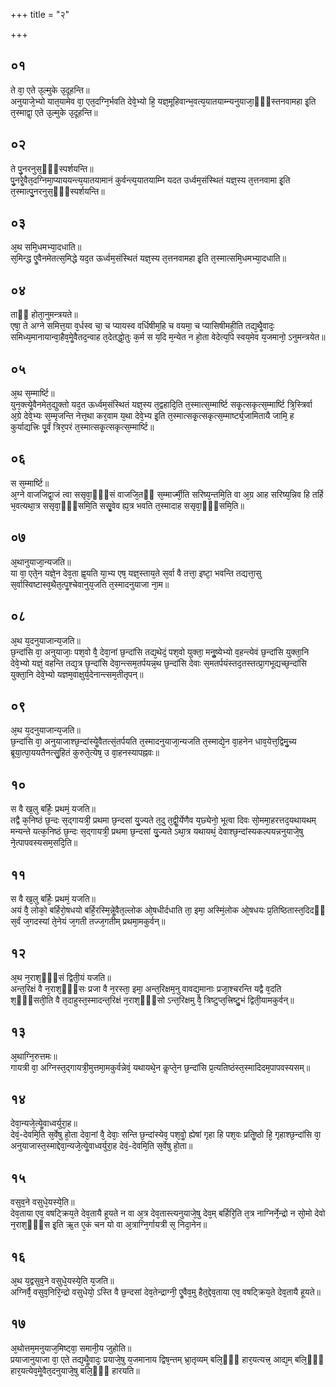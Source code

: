 +++
title = "२"

+++
## ०१
ते वा᳘ एते उ᳘ल्मुके उ᳘दूहन्ति॥  
अनुयाजे᳘भ्यो यात᳘यामेव वा᳘ एत᳘दग्नि᳘र्भवति देवे᳘भ्यो हि᳘ यज्ञ᳘मूहिवान्भ᳘वत्य᳘यातयाम्न्यनुयाजा᳘ᳫं᳘स्तनवामहा इ᳘ति त᳘स्माद्वा᳘ एते उ᳘ल्मुके उ᳘दूहन्ति॥  
## ०२
ते पु᳘नरनुस᳘ᳫं᳘स्पर्शयन्ति॥  
पु᳘नरेॗवैत᳘दग्निमा᳘प्याययन्त्य᳘यातयामानं कुर्वन्त्य᳘यातयाम्नि यदत उर्ध्वम᳘संस्थितं यज्ञ᳘स्य त᳘त्तनवामा इ᳘ति त᳘स्मात्पु᳘नरनुस᳘ᳫं᳘स्पर्शयन्ति॥  
## ०३
अ᳘थ समि᳘धमभ्या᳘दधाति॥  
स᳘मिन्द्ध एॗवैनमेतत्स᳘मिद्धे यद᳘त ऊर्ध्वम᳘संस्थितं यज्ञ᳘स्य त᳘त्तनवामहा इ᳘ति त᳘स्मात्समि᳘धमभ्या᳘दधाति॥  
## ०४
ताᳫं होता᳘नुमन्त्रयते॥  
एषा᳘ ते अग्ने समित्त᳘या व᳘र्धस्व चा᳘ च प्यायस्व वर्धिषीम᳘हि च वयमा᳘ च प्यासिषीमही᳘ति तद्य᳘थैॗवादः᳘ समिध्य᳘मानायान्वा᳘हैव᳘मेॗवैतद᳘न्वाह त᳘देतद्धो᳘तुः क᳘र्म स य᳘दि म᳘न्येत न हो᳘ता वेदेत्य᳘पि स्वय᳘मेव य᳘जमानो᳘ ऽनुमन्त्रयेत॥  
## ०५
अ᳘थ स᳘म्मार्ष्टि॥  
युन᳘क्त्येॗवैनमेत᳘द्युक्तो यद᳘त ऊर्ध्वम᳘संस्थितं यज्ञ᳘स्य त᳘द्वहादि᳘ति त᳘स्मात्स᳘म्मार्ष्टि सकृ᳘त्सकृत्स᳘म्मार्ष्टि त्रि᳘स्त्रिर्वा अ᳘ग्रे देवे᳘भ्यः स᳘म्मृजन्ति नेत्त᳘था कर᳘वाम य᳘था देवे᳘भ्य इ᳘ति त᳘स्मात्सकृ᳘त्सकृत्स᳘म्मार्ष्ट्य᳘जामितायै जामि᳘ ह कुर्याद्यत्त्रिः पू᳘र्वं त्रिर᳘परं त᳘स्मात्सकृ᳘त्सकृत्स᳘म्मार्ष्टि॥  
## ०६
स स᳘म्मार्ष्टि॥  
अ᳘ग्ने वाजजिद्वा᳘जं त्वा ससृवा᳘ᳫं᳘सं वाजजि᳘तᳫं स᳘म्मार्ज्मी᳘ति सरिष्य᳘न्तमि᳘ति वा अ᳘ग्र आह सरिष्य᳘न्निव हि तर्हि भ᳘वत्यथा᳘त्र ससृवा᳘ᳫं᳘समि᳘ति ससृॗवेव ह्य᳘त्र भवति त᳘स्मादाह ससृवा᳘ᳫं᳘समि᳘ति॥  
## ०७
अ᳘थानुयाजा᳘न्यजति॥  
या वा᳘ एते᳘न यज्ञे᳘न देव᳘ता ह्व᳘यति या᳘भ्य एष᳘ यज्ञ᳘स्ताय᳘ते स᳘र्वा वै तत्ता᳘ इष्टा᳘ भवन्ति तद्यत्ता᳘सु स᳘र्वास्विष्टास्व᳘थैत᳘त्पॗश्चेवानुय᳘जति त᳘स्मादनुयाजा ना᳘म॥  
## ०८
अ᳘थ य᳘दनुयाजान्य᳘जति॥  
छ᳘न्दांसि वा᳘ अनुयाजाः᳘ पश᳘वो वै᳘ देवा᳘नां छ᳘न्दांसि तद्य᳘थेदं᳘ पश᳘वो युक्ता᳘ मनुॗष्येभ्यो व᳘हन्त्येवं छ᳘न्दांसि युक्ता᳘नि देवे᳘भ्यो यज्ञं᳘ वहन्ति तद्य᳘त्र छ᳘न्दांसि देवा᳘न्त्सम᳘तर्पयन्न᳘थ छ᳘न्दांसि देवाः स᳘मतर्पयंस्तद᳘तस्तत्प्रा᳘गभूद्यच्छ᳘न्दांसि युक्ता᳘नि देवे᳘भ्यो यज्ञम᳘वाक्षुर्य᳘देनान्त्सम᳘तीतृपन्॥  
## ०९
अ᳘थ य᳘दनुयाजान्य᳘जति॥  
छ᳘न्दांसि वा᳘ अनुयाजाश्छ᳘न्दांस्येॗवैतत्सं᳘तर्पयति त᳘स्मादनुयाजा᳘न्यजति त᳘स्माद्ये᳘न वा᳘हनेन धाव᳘येत्त᳘द्विमु᳘च्य ब्रूया᳘त्पा᳘ययतैनत्सु᳘हितं कुरुते᳘त्येष᳘ उ वा᳘हनस्यापह्नवः॥  
## १०
स वै ख᳘लु बर्हिः᳘ प्रथमं᳘ यजति॥  
तद्वै क᳘निष्ठं छ᳘न्दः स᳘द्गायत्री᳘ प्रथमा छ᳘न्दसां यु᳘ज्यते त᳘दु त᳘द्वीॗर्येणैव य᳘छ्येनो᳘ भूत्वा दिवः सो᳘ममा᳘हरत्तद᳘यथायथम् मन्यन्ते यत्क᳘निष्ठं छ᳘न्दः स᳘द्गायत्री᳘ प्रथमा छ᳘न्दसां यु᳘ज्यते ऽथा᳘त्र यथायथं᳘ देवाश्छ᳘न्दांस्यकल्पयन्ननुयाजे᳘षु ने᳘त्पापवस्यसम᳘सदि᳘ति॥  
## ११
स वै ख᳘लु बर्हिः᳘ प्रथमं᳘ यजति॥  
अयं वै᳘ लोको᳘ बर्हिरो᳘षधयो बर्हि᳘रस्मि᳘न्नेॗवैत᳘ल्लोक ओ᳘षधीर्दधाति ता᳘ इमा᳘ अस्मिं᳘लोक ओ᳘षधयः प्र᳘तिष्ठितास्त᳘दिदᳫं स᳘र्वं ज᳘गदस्यां ते᳘नेयं ज᳘गती तज्ज᳘गतीम् प्रथमा᳘मकुर्वन्॥  
## १२
अ᳘थ न᳘राश᳘ᳫं᳘सं द्विती᳘यं यजति॥  
अन्त᳘रिक्षं वै न᳘राश᳘ᳫं᳘सः प्रजा वै न᳘रस्ता᳘ इमा᳘ अन्त᳘रिक्षम᳘नु वावद्य᳘मानाः प्रजा᳘श्चरन्ति यद्वै व᳘दति श᳘ᳫं᳘सती᳘ति वै त᳘दाहुस्त᳘स्मादन्त᳘रिक्षं न᳘राश᳘ᳫं᳘सो ऽन्त᳘रिक्षमु वै᳘ त्रिष्टुप्त᳘त्त्रिष्टु᳘भं द्विती᳘यामकुर्वन्॥  
## १३
अ᳘थाग्नि᳘रुत्तमः॥  
गायत्री वा᳘ अग्निस्त᳘द्गायत्री᳘मुत्तमा᳘मकुर्वन्नेवं᳘ यथायथे᳘न कॢप्ते᳘न छ᳘न्दांसि प्र᳘त्यतिष्ठंस्त᳘स्मादिदम᳘पापवस्यसम्॥  
## १४
देवा᳘न्यजे᳘त्येॗवाध्वर्युरा᳘ह॥  
देवं᳘-देवमि᳘ति स᳘र्वेषु हो᳘ता देवा᳘नां वै᳘ देवाः᳘ सन्ति छ᳘न्दांस्येव᳘ पश᳘वोॗ ह्येषां गृहा हि पश᳘वः प्रतिॗष्ठो हि᳘ गृहाश्छ᳘न्दांसि वा᳘ अनुयाजास्त᳘स्माद्देवा᳘न्यजे᳘त्येॗवाध्वर्युरा᳘ह देवं᳘-देवमि᳘ति स᳘र्वेषु हो᳘ता॥  
## १५
वसुव᳘ने वसुधे᳘यस्ये᳘ति॥  
देव᳘ताया एव᳘ वषट्क्रिय᳘ते देव᳘तायै हूयते न वा अ᳘त्र देव᳘तास्त्यनुयाजे᳘षु देव᳘म् बर्हिरि᳘ति त᳘त्र नाग्निर्ने᳘न्द्रो न सो᳘मो देवो न᳘राश᳘ᳫं᳘स इ᳘ति ऋ᳘त ए᳘कं चन यो वा अ᳘त्राग्नि᳘र्गायत्री स᳘ निदा᳘नेन॥  
## १६
अ᳘थ य᳘द्वसुव᳘ने वसुधे᳘यस्ये᳘ति य᳘जति॥  
अग्निर्वै᳘ वसुव᳘निरि᳘न्द्रो वसुधेयो᳘ ऽस्ति वै छ᳘न्दसां देव᳘तेन्द्राग्नी᳘ एॗवैव᳘मु हैत᳘द्देव᳘ताया एव᳘ वषट्क्रिय᳘ते देव᳘तायै हूयते॥  
## १७
अ᳘थोत्तम᳘मनुयाज᳘मिष्ट्वा᳘ समानी᳘य जुहोति॥  
प्रयाजानुयाजा वा᳘ एते तद्य᳘थैॗवादः᳘ प्रयाजे᳘षु य᳘जमानाय द्विष᳘न्तम् भ्रा᳘तृव्यम् बलि᳘ᳫं᳘ हार᳘यत्यत्त्र᳘ आद्य᳘म् बलि᳘ᳫं᳘ हार᳘यत्येव᳘मेॗवैत᳘दनुयाजे᳘षु बलि᳘ᳫं᳘ हारयति॥  